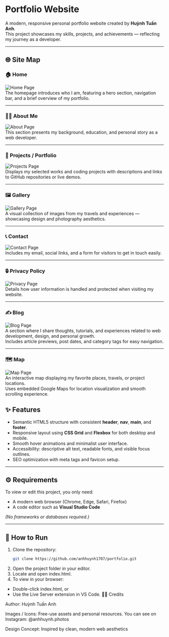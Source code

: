 # Portfolio Website

A modern, responsive personal portfolio website created by **Huỳnh Tuấn Anh**.  
This project showcases my skills, projects, and achievements — reflecting my journey as a developer.

---

## 🌐 Site Map

### 🏠 Home  
![Home Page](assets/img/screenshot/homepage.png)  
The homepage introduces who I am, featuring a hero section, navigation bar, and a brief overview of my portfolio.

---

### 👨‍💻 About Me  
![About Page](assets/img/screenshot/about.png)  
This section presents my background, education, and personal story as a web developer.

---

### 💼 Projects / Portfolio  
![Projects Page](assets/img/screenshot/projects.png)  
Displays my selected works and coding projects with descriptions and links to GitHub repositories or live demos.

---

### 🖼️ Gallery  
![Gallery Page](assets/img/screenshot/gallery.png)  
A visual collection of images from my travels and experiences — showcasing design and photography aesthetics.

---

### 📞 Contact  
![Contact Page](assets/img/screenshot/contact.png)  
Includes my email, social links, and a form for visitors to get in touch easily.

---

### 🔒 Privacy Policy  
![Privacy Page](assets/img/screenshot/policyy.png)  
Details how user information is handled and protected when visiting my website.

---

### ✍️ Blog  
![Blog Page](assets/img/screenshot/blog.png)  
A section where I share thoughts, tutorials, and experiences related to web development, design, and personal growth.  
Includes article previews, post dates, and category tags for easy navigation.

---

### 🗺️ Map  
![Map Page](assets/img/screenshot/map.png)  
An interactive map displaying my favorite places, travels, or project locations.  
Uses embedded Google Maps for location visualization and smooth scrolling experience.


## ✨ Features

- Semantic HTML5 structure with consistent **header**, **nav**, **main**, and **footer**.  
- Responsive layout using **CSS Grid** and **Flexbox** for both desktop and mobile.  
- Smooth hover animations and minimalist user interface.  
- Accessibility: descriptive alt text, readable fonts, and visible focus outlines.  
- SEO optimization with meta tags and favicon setup.  

---

## ⚙️ Requirements

To view or edit this project, you only need:

- A modern web browser (Chrome, Edge, Safari, Firefox)  
- A code editor such as **Visual Studio Code**  

*(No frameworks or databases required.)*

---

## 🚀 How to Run

1. Clone the repository:
   ```bash
   git clone https://github.com/anhhuynh1707/portfolio.git
2. Open the project folder in your editor.
3. Locate and open index.html.
4. To view in your browser:
  - Double-click index.html, or
  - Use the Live Server extension in VS Code.
👨‍💻 Credits

Author: Huỳnh Tuấn Anh

Images / Icons: Free-use assets and personal resources. You can see on Instagram: @anhhuynh.photos

Design Concept: Inspired by clean, modern web aesthetics
